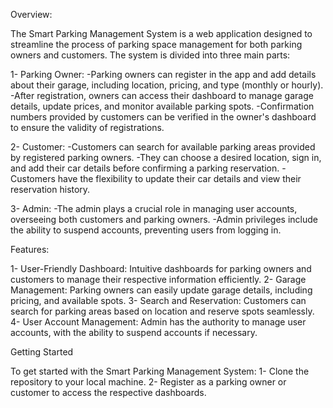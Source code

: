 Overview:

The Smart Parking Management System is a web application designed to streamline the process of parking space management for both parking owners and customers.
The system is divided into three main parts:

1- Parking Owner:
   -Parking owners can register in the app and add details about their garage, including location, pricing, and type (monthly or hourly).
   -After registration, owners can access their dashboard to manage garage details, update prices, and monitor available parking spots.
   -Confirmation numbers provided by customers can be verified in the owner's dashboard to ensure the validity of registrations.

2- Customer: 
   -Customers can search for available parking areas provided by registered parking owners.
   -They can choose a desired location, sign in, and add their car details before confirming a parking reservation.
   -Customers have the flexibility to update their car details and view their reservation history.

3- Admin:
   -The admin plays a crucial role in managing user accounts, overseeing both customers and parking owners.
   -Admin privileges include the ability to suspend accounts, preventing users from logging in.

 Features:
 
 1- User-Friendly Dashboard: Intuitive dashboards for parking owners and customers to manage their respective information efficiently.
 2- Garage Management: Parking owners can easily update garage details, including pricing, and available spots.
 3- Search and Reservation: Customers can search for parking areas based on location and reserve spots seamlessly.
 4- User Account Management: Admin has the authority to manage user accounts, with the ability to suspend accounts if necessary.

Getting Started

To get started with the Smart Parking Management System:
1- Clone the repository to your local machine.
2- Register as a parking owner or customer to access the respective dashboards.

   
